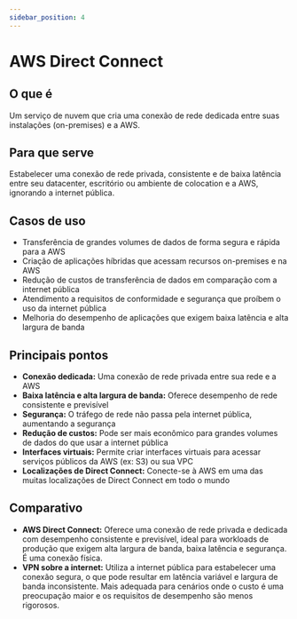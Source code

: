 ```yaml
---
sidebar_position: 4
---
```


# AWS Direct Connect

## O que é
Um serviço de nuvem que cria uma conexão de rede dedicada entre suas instalações (on-premises) e a AWS.

## Para que serve
Estabelecer uma conexão de rede privada, consistente e de baixa latência entre seu datacenter, escritório ou ambiente de colocation e a AWS, ignorando a internet pública.

## Casos de uso
- Transferência de grandes volumes de dados de forma segura e rápida para a AWS
- Criação de aplicações híbridas que acessam recursos on-premises e na AWS
- Redução de custos de transferência de dados em comparação com a internet pública
- Atendimento a requisitos de conformidade e segurança que proíbem o uso da internet pública
- Melhoria do desempenho de aplicações que exigem baixa latência e alta largura de banda

## Principais pontos
- **Conexão dedicada:** Uma conexão de rede privada entre sua rede e a AWS
- **Baixa latência e alta largura de banda:** Oferece desempenho de rede consistente e previsível
- **Segurança:** O tráfego de rede não passa pela internet pública, aumentando a segurança
- **Redução de custos:** Pode ser mais econômico para grandes volumes de dados do que usar a internet pública
- **Interfaces virtuais:** Permite criar interfaces virtuais para acessar serviços públicos da AWS (ex: S3) ou sua VPC
- **Localizações de Direct Connect:** Conecte-se à AWS em uma das muitas localizações de Direct Connect em todo o mundo

## Comparativo
- **AWS Direct Connect:** Oferece uma conexão de rede privada e dedicada com desempenho consistente e previsível, ideal para workloads de produção que exigem alta largura de banda, baixa latência e segurança. É uma conexão física.
- **VPN sobre a internet:** Utiliza a internet pública para estabelecer uma conexão segura, o que pode resultar em latência variável e largura de banda inconsistente. Mais adequada para cenários onde o custo é uma preocupação maior e os requisitos de desempenho são menos rigorosos. 